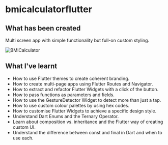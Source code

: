 # bmicalculatorflutter

## What has been created
Multi screen app with simple functionality but full-on custom styling. 

![BMICalculator](https://user-images.githubusercontent.com/49997734/183528162-9f99922e-7001-40ef-8fa0-7d164730b75c.gif)


## What I've learnt

- How to use Flutter themes to create coherent branding. 
- How to create multi-page apps using Flutter Routes and Navigator.
- How to extract and refactor Flutter Widgets with a click of the button. 
- How to pass functions as parameters and fields.
- How to use the GestureDetector Widget to detect more than just a tap.
- How to use custom colour palettes by using hex codes.
- How to customise Flutter Widgets to achieve a specific design style.
- Understand Dart Enums and the Ternary Operator.
- Learn about composition vs. inheritance and the Flutter way of creating custom UI.
- Understand the difference between const and final in Dart and when to use each.
